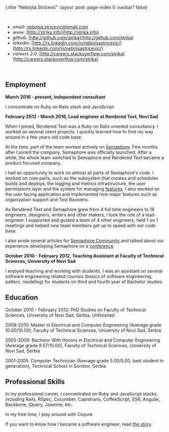 {:title "Nebojša Stričević"
 :layout :post
 :page-index 0
 :navbar? false}

<br/>

- *email*: [nebojsa.stricevic@gmail.com](mailto:nebojsa.stricevic@gmail.com)
- *www*: [http://strika.info](http://strika.info)
- *github*: [http://github.com/strika](http://github.com/strika)
- *linkedin*: [http://rs.linkedin.com/in/nebojsastricevic/](http://rs.linkedin.com/in/nebojsastricevic/)
- *careers 2.0*: [http://careers.stackoverflow.com/strika](http://careers.stackoverflow.com/strika)

<br/>

## Employment

**March 2016 - present, Independent consultant**

I concentrate on Ruby on Rails stack and JavaScript.

**February 2012 - March 2016, Lead engineer at Rendered Text, Novi Sad**

When I joined, Rendered Text was a Ruby on Rails oriented consultancy. I worked
on several client projects. I quickly learned how to find my way around in a few
years old code base.

At the time, part of the team worked actively on
[Semaphore](https://semaphoreci.com). Few months after I joined the company,
Semaphore was officially launched. After a while, the whole team switched to
Semaphore and Rendered Text became a product focused company.

I had an opportunity to work on almost all parts of Semaphore's code. I worked
on core parts, such as the subsystem that creates and schedules builds and
deploys, the logging and metrics infrastructure, the user permissions layer and
the system for managing
[features](http://video.webcamp.si/wc2016_stricevic_supercharged_feature_flags/).
I also worked on the user facing application and implemented new major features
such as organization support and Test Boosters.

As Rendered Text and Semaphore grew from 4 full time engineers to 18 engineers,
designers, writers and other makers, I took the role of a lead engineer. I
supported and guided a team of 4 other engineers, held 1 on 1 meetings and
helped new team members get up to speed with our code base.

I also wrote several articles for [Semaphore Community](https://semaphoreci.com/community/authors/strika)
and talked about our experience developing Semaphore on a
[conference](http://video.webcamp.si/wc2016_stricevic_supercharged_feature_flags/).

**October 2010 - February 2012, Teaching Assistant at Faculty of Technical Sciences, University of Novi Sad**

I enjoyed teaching and working with students. I was an assistant on several
software engineering related courses (basics of software engineering, patters,
modeling) for students on third and fourth year of Bachelor studies.

## Education

October 2010 - February 2012: PhD Studies on Faculty of Technical Sciences,
University of Novi Sad, Serbia, Unfinished

2009-2010: Master in Electrical and Computer Engineering (Average grade
10.00/10.00), Faculty of Technical Sciences, University of Novi Sad, Serbia

2005-2009: Bachelor With Honors in Electrical and Computer Engineering (Average
grade 9.57/10.00), Faculty of Technical Sciences, University of Novi Sad, Serbia

2001-2005: Computer Technician (Average grade 5.00/5.00, best student in
generation), Technical School in Sombor, Serbia

## Professional Skills

In my professional career, I concentrated on Ruby and JavaScript stacks,
including Rails, RSpec, Cucumber, Capistrano, CoffeeScript, ES6,
Angular, Backbone, jQuery, Jasmine, etc.

In my free time, I play around with Clojure.

If you want to know how I became a software engineer, read [the story](/how_i_got_here.html).

